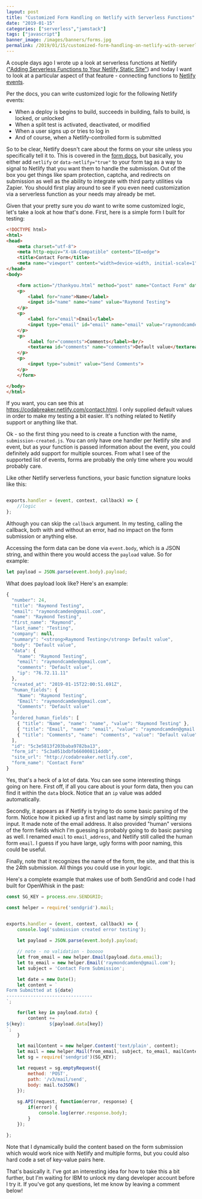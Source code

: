 ```yaml
---
layout: post
title: "Customized Form Handling on Netlify with Serverless Functions"
date: "2019-01-15"
categories: ["serverless","jamstack"]
tags: ["javascript"]
banner_image: /images/banners/forms.jpg
permalink: /2019/01/15/customized-form-handling-on-netlify-with-serverless-functions
---
```


A couple days ago I wrote up a look at serverless functions at Netlify (["Adding Serverless Functions to Your Netlify Static Site"](https://www.raymondcamden.com/2019/01/08/adding-serverless-functions-to-your-netlify-static-site)) and today I want to look at a particular aspect of that feature - connecting functions to [Netlify events](https://www.netlify.com/docs/functions/#event-triggered-functions). 

Per the docs, you can write customized logic for the following Netlify events:

* When a deploy is begins to build, succeeds in building, fails to build, is locked, or unlocked
* When a split test is activated, deactivated, or modified
* When a user signs up or tries to log in
* And of course, when a Netlify-controlled form is submitted

So to be clear, Netlify doesn't care about the forms on your site unless you specifically tell it to. This is covered in the [form docs](https://www.netlify.com/docs/form-handling/), but basically, you either add `netlify` or `data-netlify="true"` to your form tag as a way to signal to Netlify that you want them to handle the submission. Out of the box you get things like spam protection, captcha, and redirects on submission as well as the ability to integrate with third party utilities via Zapier. You should first play around to see if you even need customization via a serverless function as your needs may already be met. 

Given that your pretty sure you *do* want to write some customized logic, let's take a look at how that's done. First, here is a simple form I built for testing:

```html
<!DOCTYPE html>
<html>
<head>
	<meta charset="utf-8">
	<meta http-equiv="X-UA-Compatible" content="IE=edge">
	<title>Contact Form</title>
	<meta name="viewport" content="width=device-width, initial-scale=1">
</head>
<body>

	<form action="/thankyou.html" method="post" name="Contact Form" data-netlify="true">
	<p>
		<label for="name">Name</label>	
		<input id="name" name="name" value="Raymond Testing">
	</p>
	<p>
		<label for="email">Email</label>
		<input type="email" id="email" name="email" value="raymondcamden@gmail.com">
	</p>
	<p>
		<label for="comments">Comments</label><br/>
		<textarea id="comments" name="comments">Default value</textarea>
	</p>
	<p>
		<input type="submit" value="Send Comments">
	</p>
	</form>

</body>
</html>
```

If you want, you can see this at <https://codabreaker.netlify.com/contact.html>. I only supplied default values in order to make my testing a bit easier. It's nothing related to Netlify support or anything like that.

Ok - so the first thing you need to is create a function with the name, `submission-created.js`. You can only have one handler per Netlify site and event, but as your function is passed information about the event, you could definitely add support for multiple sources. From what I see of the supported list of events, forms are probably the only time where you would probably care. 

Like other Netlify serverless functions, your basic function signature looks like this:

```js

exports.handler = (event, context, callback) => {
	//logic
};
```

Although you can skip the `callback` argument. In my testing, calling the callback, both with and without an error, had no impact on the form submission or anything else. 

Accessing the form data can be done via `event.body`, which is a JSON string, and within there you would access the `payload` value. So for example:

```js
let payload = JSON.parse(event.body).payload;
```

What does payload look like? Here's an example:

```js
{
  "number": 24,
  "title": "Raymond Testing",
  "email": "raymondcamden@gmail.com",
  "name": "Raymond Testing",
  "first_name": "Raymond",
  "last_name": "Testing",
  "company": null,
  "summary": "<strong>Raymond Testing</strong> Default value",
  "body": "Default value",
  "data": {
    "name": "Raymond Testing",
    "email": "raymondcamden@gmail.com",
    "comments": "Default value",
    "ip": "76.72.11.11"
  },
  "created_at": "2019-01-15T22:00:51.691Z",
  "human_fields": {
    "Name": "Raymond Testing",
    "Email": "raymondcamden@gmail.com",
    "Comments": "Default value"
  },
  "ordered_human_fields": [
    { "title": "Name", "name": "name", "value": "Raymond Testing" },
    { "title": "Email", "name": "email", "value": "raymondcamden@gmail.com" },
    { "title": "Comments", "name": "comments", "value": "Default value" }
  ],
  "id": "5c3e5813f203baba9782ba13",
  "form_id": "5c3a051bdbfb660008114ddb",
  "site_url": "http://codabreaker.netlify.com",
  "form_name": "Contact Form"
}
```

Yes, that's a heck of a lot of data. You can see some interesting things going on here. First off, if all you care about is your form data, then you can find it within the `data` block. Notice that an `ip` value was added automatically. 

Secondly, it appears as if Netlify is trying to do some basic parsing of the form. Notice how it picked up a first and last name by simply splitting my input. It made note of the email address. It also provided "human" versions of the form fields which I'm guessing is probably going to do basic parsing as well. I renamed `email` to `email_address`, and Netlify still called the human form `email`. I guess if you have large, ugly forms with poor naming, this could be useful.

Finally, note that it recognizes the name of the form, the site, and that this is the 24th submission. All things you could use in your logic.

Here's a complete example that makes use of both SendGrid and code I had built for OpenWhisk in the past:

```js
const SG_KEY = process.env.SENDGRID;

const helper = require('sendgrid').mail;


exports.handler = (event, context, callback) => {
	console.log('submission created error testing');
	
	let payload = JSON.parse(event.body).payload;

	// note - no validation - booooo
	let from_email = new helper.Email(payload.data.email);
	let to_email = new helper.Email('raymondcamden@gmail.com');
	let subject = 'Contact Form Submission';

	let date = new Date();
	let content = `
Form Submitted at ${date}
--------------------------------
`;

	for(let key in payload.data) {
		content += `
${key}:			${payload.data[key]}
`;
	}

	let mailContent = new helper.Content('text/plain', content);
	let mail = new helper.Mail(from_email, subject, to_email, mailContent);
	let sg = require('sendgrid')(SG_KEY);

	let request = sg.emptyRequest({
		method: 'POST',
		path: '/v3/mail/send',
		body: mail.toJSON()
	});
		
	sg.API(request, function(error, response) {
		if(error) {
			console.log(error.response.body);
		}
	});

};
```

Note that I dynamically build the content based on the form submission which would work nice with Netlify and multiple forms, but you could also hard code a set of key-value pairs here.

That's basically it. I've got an interesting idea for how to take this a bit further, but I'm waiting for IBM to unlock my dang developer account before I try it. If you've got any questions, let me know by leaving a comment below!
